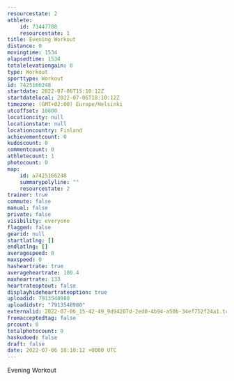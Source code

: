 ```yaml
---
resourcestate: 2
athlete:
    id: 71447788
    resourcestate: 1
title: Evening Workout
distance: 0
movingtime: 1534
elapsedtime: 1534
totalelevationgain: 0
type: Workout
sporttype: Workout
id: 7425166248
startdate: 2022-07-06T15:10:12Z
startdatelocal: 2022-07-06T18:10:12Z
timezone: (GMT+02:00) Europe/Helsinki
utcoffset: 10800
locationcity: null
locationstate: null
locationcountry: Finland
achievementcount: 0
kudoscount: 0
commentcount: 0
athletecount: 1
photocount: 0
map:
    id: a7425166248
    summarypolyline: ""
    resourcestate: 2
trainer: true
commute: false
manual: false
private: false
visibility: everyone
flagged: false
gearid: null
startlatlng: []
endlatlng: []
averagespeed: 0
maxspeed: 0
hasheartrate: true
averageheartrate: 100.4
maxheartrate: 133
heartrateoptout: false
displayhideheartrateoption: true
uploadid: 7913548980
uploadidstr: "7913548980"
externalid: 2022-07-06_15-42-49_9d94207d-2ed0-4b94-a50b-34ef752f24a1.tcx
fromacceptedtag: false
prcount: 0
totalphotocount: 0
haskudoed: false
draft: false
date: 2022-07-06 18:10:12 +0000 UTC
---
```

Evening Workout